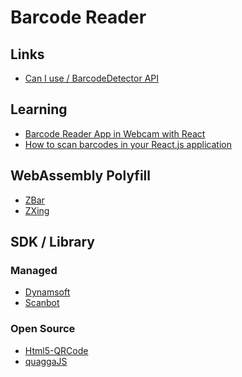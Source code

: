 # Barcode Reader

<!--
https://github.com/HugeLetters/recallio
-->

<!--
https://github.com/jamenamcinteer/react-qr-barcode-scanner

NotFoundException: No MultiFormat Readers were able to detect the code.

https://github.com/jamenamcinteer/react-qr-barcode-scanner/tree/main

https://github.com/bawgz/posture-monitor
-->

<!--
No SSR Example

https://github.com/sharpn/bin-checker/blob/main/amy-project-fe/pages/index.tsx
-->

<!--
Aztec Code
-->

## Links

- [Can I use / BarcodeDetector API](https://caniuse.com/mdn-api_barcodedetector)

## Learning

- [Barcode Reader App in Webcam with React](https://youtube.com/watch?v=-F2u__EUQGM)
- [How to scan barcodes in your React.js application](https://dev.to/zodiapps/how-to-scan-barcodes-in-your-reactjs-application-2668)

## WebAssembly Polyfill

- [ZBar](https://github.com/undecaf/zbar-wasm)
- [ZXing](https://github.com/Sec-ant/zxing-wasm)

<!--
https://github.com/samsam2310/zbar.wasm
-->

## SDK / Library

<!--
https://vegancheck.me
-->

### Managed

- [Dynamsoft](https://dynamsoft.com/barcode-reader/overview)
- [Scanbot](https://scanbot.io/products/barcode-software/barcode-sdk)

<!--
https://github.com/tony-xlh/react-barcode-qrcode-scanner
-->

### Open Source

- [Html5-QRCode](/html5-qrcode.md)
- [quaggaJS](https://serratus.github.io/quaggaJS)

<!--
React

https://github.com/preflower/react-barcode-scanner
https://github.com/ericblade/barcode-validator

React Native

https://react-native-vision-camera.com/docs/guides/code-scanning
-->

<!--
https://github.com/jodal/biip (GS1)
https://github.com/ronanguilloux/IsoCodes (GS1)

https://github.com/lindell/JsBarcode

https://github.com/frontendnetwork/vegancheck.me
-->

